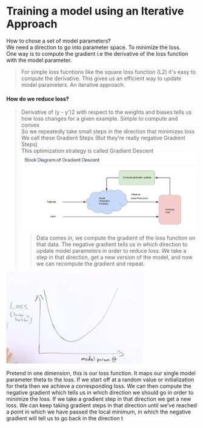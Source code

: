 # Training a model using an Iterative Approach
How to chose a set of model parameters?<br>
We need a direction to go into parameter space. To minimize the loss.<br>
One way is to compute the gradient i.e the derivative of the loss function with the model parameter. <br>

> For simple loss fucntions like the square loss function (L2) it's easy to compute the derivative. This gives us an efficient way to update model parameters. An iterative approach.<br>
#### How do we reduce loss?<br>
> Derivative of (y - y')2 with respect to the weights and biases tells us how loss changes for a given example. Simple to compute and convex<br>
> So we repeatedly take small steps in the direction that minimizes loss<br>
> We call these Gradient Steps (But they're really negative Gradient Steps)<br>
> This optimization strategy is called Gradient Descent<br>
![alt text](https://github.com/yashpathack/Supervised-Machine-Learning/blob/master/Resources/15.png)
>> Data comes in, we compute the gradient of the loss function on that data.
	The negative gradient tells us in which direction to update model parameters
	in order to reduce loss. We take a step in that direction,
	get a new version of the model, and now we can recompute the gradient and repeat.
	
![alt text](https://github.com/yashpathack/Supervised-Machine-Learning/blob/master/Resources/Reducing%20Loss/image.png)
> 	
Pretend in one dimension, this is our loss function.
It maps our single model parameter theta to the loss.
If we start off at a random value or initialization for theta
then we achieve a corresponding loss.
We can then compute the negative gradient which tells us
in which direction we should go in order to minimize the loss.
If we take a gradient step in that direction we get a new loss.
We can keep taking gradient steps in that direction until we've reached a point
in which we have passed the local minimum, in which the
negative gradient will tell us to go back in the direction t
